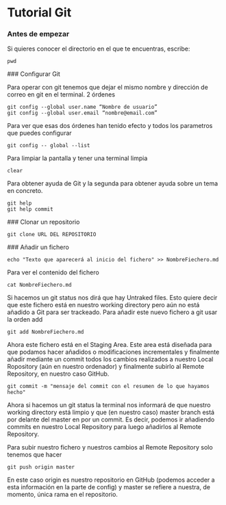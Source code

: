 # Tutorial Git

### Antes de empezar
Si quieres conocer el directorio en el que te encuentras, escribe:
```
pwd
```
### Configurar Git

Para operar con git tenemos que dejar el mismo nombre y dirección de correo en git en el terminal. 2 órdenes
```
git config --global user.name “Nombre de usuario”
git config --global user.email “nombre@email.com”
```

Para ver que esas dos órdenes han tenido efecto y todos los parametros que puedes configurar
```
git config -- global --list
```

Para limpiar la pantalla y tener una terminal limpia
```
clear
```

Para obtener ayuda de Git y la segunda para obtener ayuda sobre un tema en concreto.
```
git help
git help commit
``` 

### Clonar un repositorio

```
git clone URL DEL REPOSITORIO
```

### Añadir un fichero

```
echo "Texto que aparecerá al inicio del fichero" >> NombreFiechero.md
```
Para ver el contenido del fichero
```
cat NombreFiechero.md
```
Si hacemos un git status nos dirá que hay Untraked files. Esto quiere decir que este fichero está en nuestro working directory pero aún no está añadido a Git para ser trackeado. Para añadir este nuevo fichero a git usar la orden add
```
git add NombreFiechero.md
```
Ahora este fichero está en el Staging Area. Este area está diseñada para que podamos hacer añadidos o modificaciones incrementales y finalmente añadir mediante un commit todos los cambios realizados a nuestro Local Ropository (aún en nuestro ordenador) y finalmente subirlo al Remote Repository, en nuestro caso GitHub.
```
git commit -m "mensaje del commit con el resumen de lo que hayamos hecho"
```
Ahora si hacemos un git status la terminal nos informará de que nuestro working directory está limpio y que (en nuestro caso) master branch está por delante del master en por un commit. Es decir, podemos ir añadiendo commits en nuestro Local Repository para luego añadirlos al Remote Repository.

Para subir nuestro fichero y nuestros cambios al Remote Repository solo tenemos que hacer
```
git push origin master
```
En este caso origin es nuestro repositorio en GitHub (podemos acceder a esta información en la parte de config) y master se refiere a nuestra, de momento, única rama en el repositorio.